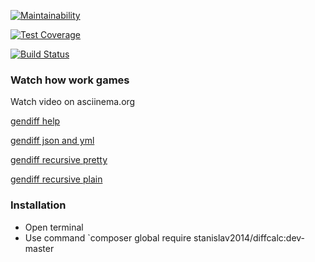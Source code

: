 [![Maintainability](https://api.codeclimate.com/v1/badges/136a02106f6c55f29cfd/maintainability)](https://codeclimate.com/github/Stanislav2014/project-lvl2-s397/maintainability)

[![Test Coverage](https://api.codeclimate.com/v1/badges/136a02106f6c55f29cfd/test_coverage)](https://codeclimate.com/github/Stanislav2014/project-lvl2-s397/test_coverage)

[![Build Status](https://travis-ci.org/Stanislav2014/project-lvl2-s397.svg?branch=master)](https://travis-ci.org/Stanislav2014/project-lvl2-s397)

### Watch how work games 

Watch video on asciinema.org

[gendiff help](https://asciinema.org/connect/9e0094bb-f70a-4d6b-9b1d-b7c4d776ef3e)

[gendiff json and yml](https://asciinema.org/a/TAPZ5J4ChPxoEXnIQIjGyfkFE)

[gendiff recursive pretty](https://asciinema.org/a/S2bn55P3ttItaslzURg93OdgO)

[gendiff recursive plain](https://asciinema.org/a/S2bn55P3ttItaslzURg93OdgO)



### Installation

* Open terminal
* Use command `composer global require stanislav2014/diffcalc:dev-master
